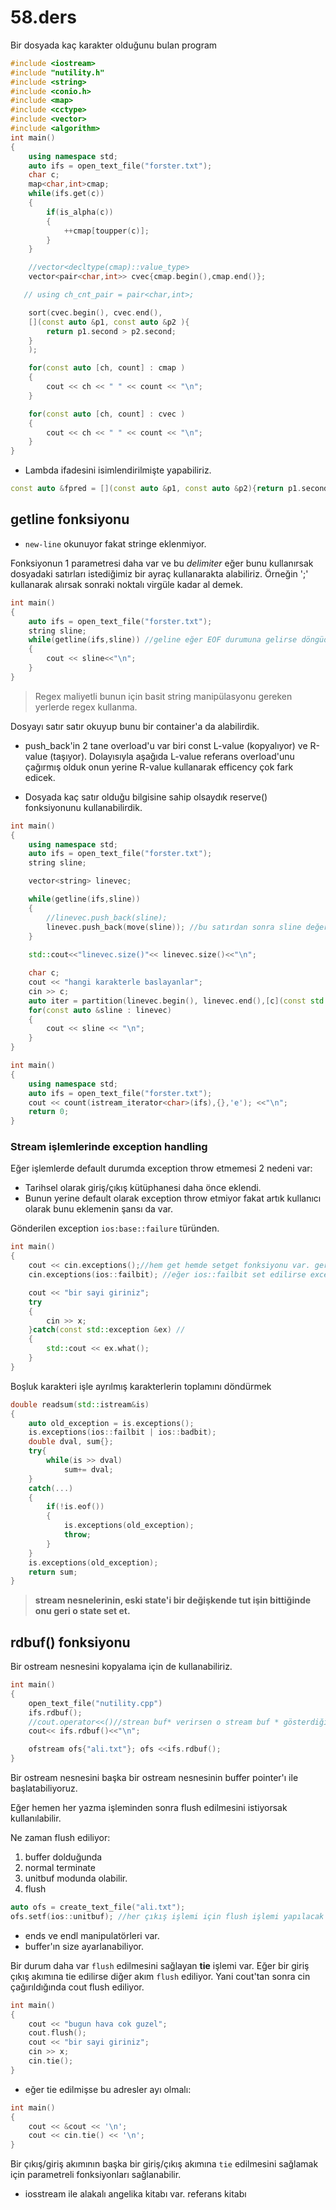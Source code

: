 # 58.ders

Bir dosyada kaç karakter olduğunu bulan program

```c++
#include <iostream>
#include "nutility.h"
#include <string>
#include <conio.h>
#include <map>
#include <cctype>
#include <vector>
#include <algorithm>
int main()
{
    using namespace std;
    auto ifs = open_text_file("forster.txt");
    char c;
    map<char,int>cmap;
    while(ifs.get(c))
    {
        if(is_alpha(c))
        {
            ++cmap[toupper(c)];
        }
    }

    //vector<decltype(cmap)::value_type>
    vector<pair<char,int>> cvec{cmap.begin(),cmap.end()};

   // using ch_cnt_pair = pair<char,int>;

    sort(cvec.begin(), cvec.end(),
    [](const auto &p1, const auto &p2 ){
        return p1.second > p2.second;
    }
    );

    for(const auto [ch, count] : cmap )
    {
        cout << ch << " " << count << "\n";
    }

    for(const auto [ch, count] : cvec )
    {
        cout << ch << " " << count << "\n";
    }
}
```

- Lambda ifadesini isimlendirilmişte yapabiliriz.

```c++
const auto &fpred = [](const auto &p1, const auto &p2){return p1.second > p2.second; }; 
```

## getline fonksiyonu

- `new-line` okunuyor fakat stringe eklenmiyor.

Fonksiyonun 1 parametresi daha var ve bu *delimiter* eğer bunu kullanırsak dosyadaki satırları istediğimiz bir ayraç kullanarakta alabiliriz. Örneğin ';' kullanarak alırsak sonraki noktalı virgüle kadar al demek.

```c++
int main()
{
    auto ifs = open_text_file("forster.txt");
    string sline;
    while(getline(ifs,sline)) //geline eğer EOF durumuna gelirse döngüden çıkar, okuduğu sürece döngünün gövdesinde.!!! 
    {
        cout << sline<<"\n";
    }
}
```

> Regex maliyetli bunun için basit string manipülasyonu gereken yerlerde regex kullanma.

Dosyayı satır satır okuyup bunu bir container'a da alabilirdik.

- push_back'in 2 tane overload'u var biri const L-value (kopyalıyor) ve R-value (taşıyor). Dolayısıyla aşağıda L-value referans overload'unu çağırmış olduk onun yerine R-value kullanarak efficency çok fark edicek.

- Dosyada kaç satır olduğu bilgisine sahip olsaydık reserve() fonksiyonunu kullanabilirdik.

```c++
int main()
{
    using namespace std;
    auto ifs = open_text_file("forster.txt");
    string sline;

    vector<string> linevec;

    while(getline(ifs,sline))
    {
        //linevec.push_back(sline);
        linevec.push_back(move(sline)); //bu satırdan sonra sline değerine güvenemeyiz fakat, sline atama yapılabilir.
    }
    
    std::cout<<"linevec.size()"<< linevec.size()<<"\n";

    char c;
    cout << "hangi karakterle baslayanlar";
    cin >> c;
    auto iter = partition(linevec.begin(), linevec.end(),[c](const std::string &s){return s.front() == c;});
    for(const auto &sline : linevec)
    {
        cout << sline << "\n";
    }   
}
```

```c++
int main()
{
    using namespace std;
    auto ifs = open_text_file("forster.txt");
    cout << count(istream_iterator<char>(ifs),{},'e'); <<"\n";
    return 0;
}
```

### Stream işlemlerinde exception handling

Eğer işlemlerde default durumda exception throw etmemesi 2 nedeni var:

- Tarihsel olarak giriş/çıkış kütüphanesi daha önce eklendi.
- Bunun yerine default olarak exception throw etmiyor fakat artık kullanıcı olarak bunu eklemenin şansı da var.

Gönderilen exception `ios:base::failure` türünden.

```c++
int main()
{
    cout << cin.exceptions();//hem get hemde setget fonksiyonu var. geri dönüş değeri 0 olmalı.   
    cin.exceptions(ios::failbit); //eğer ios::failbit set edilirse exception throw et

    cout << "bir sayi giriniz";
    try
    {
        cin >> x;
    }catch(const std::exception &ex) //
    {
        std::cout << ex.what();
    }
}
```

Boşluk karakteri işle ayrılmış karakterlerin toplamını döndürmek

```c++
double readsum(std::istream&is)
{
    auto old_exception = is.exceptions();
    is.exceptions(ios::failbit | ios::badbit);
    double dval, sum{};
    try{
        while(is >> dval)
            sum+= dval;
    }
    catch(...)
    {
        if(!is.eof())
        {
            is.exceptions(old_exception);
            throw;
        }
    }
    is.exceptions(old_exception);
    return sum;
}
```

> **stream nesnelerinin, eski state'i bir değişkende tut işin bittiğinde onu geri o state set et.**

## rdbuf() fonksiyonu

Bir ostream nesnesini kopyalama için de kullanabiliriz.

```c++
int main()
{
    open_text_file("nutility.cpp")
    ifs.rdbuf();
    //cout.operator<<()//strean buf* verirsen o stream buf * gösterdiği yazıyı tamamen stream'e veririm
    cout<< ifs.rdbuf()<<"\n";

    ofstream ofs{"ali.txt"}; ofs <<ifs.rdbuf();
}
```

Bir ostream nesnesini başka bir ostream nesnesinin buffer pointer'ı ile başlatabiliyoruz.

Eğer hemen her yazma işleminden sonra flush edilmesini istiyorsak kullanılabilir.

Ne zaman flush ediliyor:

1. buffer dolduğunda
2. normal terminate
3. unitbuf modunda olabilir.
4. flush

```c++
auto ofs = create_text_file("ali.txt");
ofs.setf(ios::unitbuf); //her çıkış işlemi için flush işlemi yapılacak
```

- ends ve endl manipulatörleri var.
- buffer'ın size ayarlanabiliyor.

Bir durum daha var `flush` edilmesini sağlayan **tie** işlemi var. Eğer bir giriş çıkış akımına tie edilirse diğer akım `flush` ediliyor. Yani cout'tan sonra cin çağırıldığında cout flush ediliyor.

```c++
int main()
{
    cout << "bugun hava cok guzel";
    cout.flush();
    cout << "bir sayi giriniz";
    cin >> x; 
    cin.tie();
}
```

- eğer tie edilmişse bu adresler ayı olmalı:

```c++
int main()
{
    cout << &cout << '\n';
    cout << cin.tie() << '\n'; 
}
```

Bir çıkış/giriş akımının başka bir giriş/çıkış akımına `tie` edilmesini sağlamak için parametreli fonksiyonları sağlanabilir.

- iosstream ile alakalı angelika kitabı var. referans kitabı
